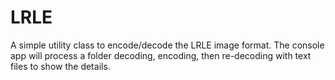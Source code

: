 # LRLE

A simple utility class to encode/decode the LRLE image format. The console app will process a folder decoding, encoding, then re-decoding with text files to show the details. 